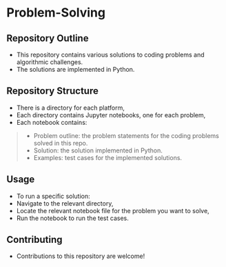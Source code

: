 # Problem-Solving

## Repository Outline
- This repository contains various solutions to coding problems and algorithmic challenges.
- The solutions are implemented in Python.

## Repository Structure
- There is a directory for each platform,
- Each directory contains Jupyter notebooks, one for each problem,
- Each notebook contains:
> - Problem outline: the problem statements for the coding problems solved in this repo.
> - Solution: the solution implemented in Python.
> - Examples: test cases for the implemented solutions.

## Usage
- To run a specific solution:
- Navigate to the relevant directory,
- Locate the relevant notebook file for the problem you want to solve,
- Run the notebook to run the test cases.

## Contributing
- Contributions to this repository are welcome!